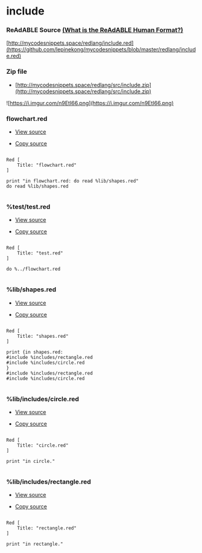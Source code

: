 
# include


### ReAdABLE Source [(What is the ReAdABLE Human Format?)](http://readablehumanformat.com)

[http://mycodesnippets.space/redlang/include.red](https://github.com/lepinekong/mycodesnippets/blob/master/redlang/include.red)


### Zip file

- [http://mycodesnippets.space/redlang/src/include.zip](http://mycodesnippets.space/redlang/src/include.zip)
                        
![https://i.imgur.com/n9EtI66.png](https://i.imgur.com/n9EtI66.png)
                    

### flowchart.red

- [View source](https://github.com/lepinekong/mycodesnippets/blob/master/redlang/src/include/flowchart.red)
                        
- [Copy source](https://raw.githubusercontent.com/lepinekong/mycodesnippets/master/redlang/src/include/flowchart.red)
                        


```red

Red [
    Title: "flowchart.red"
]

print "in flowchart.red: do read %lib/shapes.red"
do read %lib/shapes.red
        
```



### %test/test.red

- [View source](https://github.com/lepinekong/mycodesnippets/blob/master/redlang/src/include/test/test.red)
                        
- [Copy source](https://raw.githubusercontent.com/lepinekong/mycodesnippets/master/redlang/src/include/test/test.red)
                        


```red

Red [
    Title: "test.red"
]

do %../flowchart.red
        
```



### %lib/shapes.red

- [View source](https://github.com/lepinekong/mycodesnippets/blob/master/redlang/src/include/lib/shapes.red)
                        
- [Copy source](https://raw.githubusercontent.com/lepinekong/mycodesnippets/master/redlang/src/include/lib/shapes.red)
                        


```red

Red [
    Title: "shapes.red"
]

print {in shapes.red:
#include %includes/rectangle.red
#include %includes/circle.red
}
#include %includes/rectangle.red
#include %includes/circle.red
        
```



### %lib/includes/circle.red

- [View source](https://github.com/lepinekong/mycodesnippets/blob/master/redlang/src/include/lib/includes/circle.red)
                        
- [Copy source](https://raw.githubusercontent.com/lepinekong/mycodesnippets/master/redlang/src/include/lib/includes/circle.red)
                        


```red

Red [
    Title: "circle.red"
]

print "in circle."
        
```



### %lib/includes/rectangle.red

- [View source](https://github.com/lepinekong/mycodesnippets/blob/master/redlang/src/include/lib/includes/rectangle.red)
                        
- [Copy source](https://raw.githubusercontent.com/lepinekong/mycodesnippets/master/redlang/src/include/lib/includes/rectangle.red)
                        


```red

Red [
    Title: "rectangle.red"
]

print "in rectangle."
        
```


